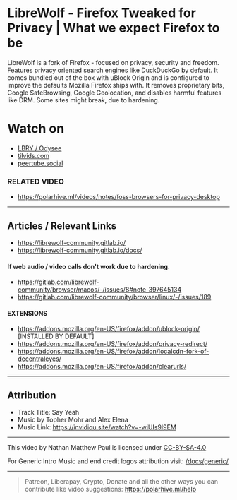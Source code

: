 # LibreWolf - Firefox Tweaked for Privacy | What we expect Firefox to be 
LibreWolf is a fork of Firefox - focused on privacy, security and freedom. Features privacy oriented search engines like DuckDuckGo by default. It comes bundled out of the box with uBlock Origin and is configured to improve the defaults Mozilla Firefox ships with. It removes proprietary bits, Google SafeBrowsing, Google Geolocation, and disables harmful features like DRM. Some sites might break, due to hardening. 

# Watch on
- [LBRY / Odysee](https://odysee.com/@polarhive:e/librewolf-firefox-tweaked-for-privacy)
- [tilvids.com](https://tilvids.com/videos/watch/f25ad0e3-31e1-4867-a540-49ce97221763)
- [peertube.social](https://peertube.social/videos/watch/ae5ce90c-547c-444d-917e-52518ba539ff)

### RELATED VIDEO
- https://polarhive.ml/videos/notes/foss-browsers-for-privacy-desktop

---
## Articles / Relevant Links
- https://librewolf-community.gitlab.io/
- https://librewolf-community.gitlab.io/docs/

#### If web audio / video calls don't work due to hardening.
- https://gitlab.com/librewolf-community/browser/macos/-/issues/8#note_397645134
- https://gitlab.com/librewolf-community/browser/linux/-/issues/189

#### EXTENSIONS
- https://addons.mozilla.org/en-US/firefox/addon/ublock-origin/ [INSTALLED BY DEFAULT]
- https://addons.mozilla.org/en-US/firefox/addon/privacy-redirect/
- https://addons.mozilla.org/en-US/firefox/addon/localcdn-fork-of-decentraleyes/
- https://addons.mozilla.org/en-US/firefox/addon/clearurls/

---
## Attribution
- Track Title: Say Yeah 
- Music by Topher Mohr and Alex Elena
- Music Link: https://invidiou.site/watch?v=-wiUIs9I9EM

---
This video by Nathan Matthew Paul is licensed under [CC-BY-SA-4.0](https://creativecommons.org/licenses/by-sa/4.0/)

For Generic Intro Music and end credit logos attribution visit: [/docs/generic/](https://codeberg.org/polarhive/videos/src/branch/main/docs/generic/) 

---
> Patreon, Liberapay, Crypto, Donate and all the other ways you can contribute like video suggestions: https://polarhive.ml/help

